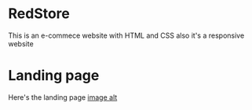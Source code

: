 # RedStore
This is an e-commece website with HTML and CSS
also it's a responsive website

# Landing page
Here's the landing page
[image alt](https://github.com/codewithpapakwame/red-store/blob/d1e75715e0f6a6d1d1efbbb5f7d883c79b476224/screenshot1.jpg)
